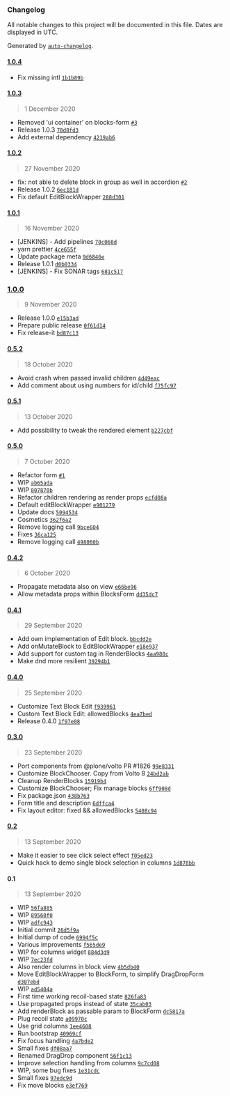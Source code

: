 ### Changelog

All notable changes to this project will be documented in this file. Dates are displayed in UTC.

Generated by [`auto-changelog`](https://github.com/CookPete/auto-changelog).

#### [1.0.4](https://github.com/eea/volto-blocks-form/compare/1.0.3...1.0.4)

- Fix missing intl [`1b1b89b`](https://github.com/eea/volto-blocks-form/commit/1b1b89baf72033d988ef22e945d9ac2e11e34562)

#### [1.0.3](https://github.com/eea/volto-blocks-form/compare/1.0.2...1.0.3)

> 1 December 2020

- Removed 'ui container' on blocks-form [`#3`](https://github.com/eea/volto-blocks-form/pull/3)
- Release 1.0.3 [`78d8fd3`](https://github.com/eea/volto-blocks-form/commit/78d8fd37b1548c26a921fc2059a67339ca059fa3)
- Add external dependency [`4219ab6`](https://github.com/eea/volto-blocks-form/commit/4219ab6b3c0ab296d09cb603635fd9960161104c)

#### [1.0.2](https://github.com/eea/volto-blocks-form/compare/1.0.1...1.0.2)

> 27 November 2020

- fix: not able to delete block in group as well in accordion [`#2`](https://github.com/eea/volto-blocks-form/pull/2)
- Release 1.0.2 [`6ec181d`](https://github.com/eea/volto-blocks-form/commit/6ec181da15d23fe8dbe9de18b59705664162193f)
- Fix default EditBlockWrapper [`288d301`](https://github.com/eea/volto-blocks-form/commit/288d3016097c6da5fdf553327f9d17fe895df70a)

#### [1.0.1](https://github.com/eea/volto-blocks-form/compare/1.0.0...1.0.1)

> 16 November 2020

- [JENKINS] - Add pipelines [`70c060d`](https://github.com/eea/volto-blocks-form/commit/70c060d0eef22ead97ea5a6b348dfdf9cf3ea843)
- yarn prettier [`4ce655f`](https://github.com/eea/volto-blocks-form/commit/4ce655f2fc75f063fb261b2183d98170826ead88)
- Update package meta [`9d6846e`](https://github.com/eea/volto-blocks-form/commit/9d6846e85f5b5d1e12c1bf60c4c7a0fdb47c06cc)
- Release 1.0.1 [`d0b0334`](https://github.com/eea/volto-blocks-form/commit/d0b03343475267aede2933316b579f28bad1c0e7)
- [JENKINS] - Fix SONAR tags [`681c517`](https://github.com/eea/volto-blocks-form/commit/681c51761e73e7ea4f8820676fcc0de14629099b)

### [1.0.0](https://github.com/eea/volto-blocks-form/compare/0.5.2...1.0.0)

> 9 November 2020

- Release 1.0.0 [`e15b3ad`](https://github.com/eea/volto-blocks-form/commit/e15b3adae29e4829d869446d4b6a218c450faa4b)
- Prepare public release [`0f61d14`](https://github.com/eea/volto-blocks-form/commit/0f61d14c15922e9e72b0ace3a31e594a5a36f6c6)
- Fix release-it [`bd87c13`](https://github.com/eea/volto-blocks-form/commit/bd87c13248816fe8ae014e34dc776cc8985523e9)

#### [0.5.2](https://github.com/eea/volto-blocks-form/compare/0.5.1...0.5.2)

> 18 October 2020

- Avoid crash when passed invalid children [`4d49eac`](https://github.com/eea/volto-blocks-form/commit/4d49eac227b095e53952059c0c6aa68d1c1a9d28)
- Add comment about using numbers for id/child [`f75fc97`](https://github.com/eea/volto-blocks-form/commit/f75fc97a7642d1d28dedcc2da7ea9d007114c8cd)

#### [0.5.1](https://github.com/eea/volto-blocks-form/compare/0.5.0...0.5.1)

> 13 October 2020

- Add possibility to tweak the rendered element [`b227cbf`](https://github.com/eea/volto-blocks-form/commit/b227cbfbd5e59eb7b96cee188cc03fe32494c718)

#### [0.5.0](https://github.com/eea/volto-blocks-form/compare/0.4.2...0.5.0)

> 7 October 2020

- Refactor form [`#1`](https://github.com/eea/volto-blocks-form/pull/1)
- WIP [`ab65ada`](https://github.com/eea/volto-blocks-form/commit/ab65adae33ccb8a99d43bd1fc012f5d40d80df55)
- WIP [`807870b`](https://github.com/eea/volto-blocks-form/commit/807870b2ddd5bbec5fc95f0d472b851b80664c04)
- Refactor children rendering as render props [`ecfd08a`](https://github.com/eea/volto-blocks-form/commit/ecfd08af4b5e5b443d6bd86c12f6a4d9327449ef)
- Default editBlockWrapper [`e901279`](https://github.com/eea/volto-blocks-form/commit/e901279a026434c7ab7d99c9db3653fe241af9c0)
- Update docs [`5094534`](https://github.com/eea/volto-blocks-form/commit/50945343f1fc55ecd1d530d0b8157efbf70bc0be)
- Cosmetics [`362f6a2`](https://github.com/eea/volto-blocks-form/commit/362f6a27fc2ee006b99c086025e0952ab55944d3)
- Remove logging call [`9bce604`](https://github.com/eea/volto-blocks-form/commit/9bce60426e4a0ac9a24aeda0244ae61ded6b0e3d)
- Fixes [`36ca125`](https://github.com/eea/volto-blocks-form/commit/36ca12515c0b865df95d00041fba2a53eb8f0caa)
- Remove logging call [`498060b`](https://github.com/eea/volto-blocks-form/commit/498060bd4ac78ca81938ea65ea5ab04ba19fd802)

#### [0.4.2](https://github.com/eea/volto-blocks-form/compare/0.4.1...0.4.2)

> 6 October 2020

- Propagate metadata also on view [`e66be96`](https://github.com/eea/volto-blocks-form/commit/e66be96f6c00aa9f947a697016494ac14bdaa6b1)
- Allow metadata props within BlocksForm [`dd35dc7`](https://github.com/eea/volto-blocks-form/commit/dd35dc7a8fd76452555e2246881194fb05d3deff)

#### [0.4.1](https://github.com/eea/volto-blocks-form/compare/0.4.0...0.4.1)

> 29 September 2020

- Add own implementation of Edit block. [`bbcdd2e`](https://github.com/eea/volto-blocks-form/commit/bbcdd2eabf824b3c2d36409915fe7afc0f75122e)
- Add onMutateBlock to EditBlockWrapper [`e18e937`](https://github.com/eea/volto-blocks-form/commit/e18e9376d0c24b658188ada319fdfb05d348bcb9)
- Add support for custom tag in RenderBlocks [`4aa988c`](https://github.com/eea/volto-blocks-form/commit/4aa988c0d65f2fa7a939e632fb02b95ed6b73e37)
- Make dnd more resilient [`39294b1`](https://github.com/eea/volto-blocks-form/commit/39294b1dd8a5606bcdc92b76309f365e9f2d88df)

#### [0.4.0](https://github.com/eea/volto-blocks-form/compare/0.3.0...0.4.0)

> 25 September 2020

- Customize Text Block Edit [`f939961`](https://github.com/eea/volto-blocks-form/commit/f939961779730d5502170517842b5e91c5970a14)
- Custom Text Block Edit: allowedBlocks [`4ea7bed`](https://github.com/eea/volto-blocks-form/commit/4ea7bed355e267374afc51f28881981d90990c68)
- Release 0.4.0 [`1f97e08`](https://github.com/eea/volto-blocks-form/commit/1f97e08adb4f6110514209c24c6c70808014d0c3)

#### [0.3.0](https://github.com/eea/volto-blocks-form/compare/0.2...0.3.0)

> 23 September 2020

- Port components from @plone/volto PR #1826 [`99e8331`](https://github.com/eea/volto-blocks-form/commit/99e8331e6de721ac0e500583ece5860129a9abce)
- Customize BlockChooser. Copy from Volto 8 [`24bd2ab`](https://github.com/eea/volto-blocks-form/commit/24bd2abf600835a28138bf4297b70fdc015ef5ed)
- Cleanup RenderBlocks [`15919b4`](https://github.com/eea/volto-blocks-form/commit/15919b4ed8c6734dd6afe67a5b751cfa726138ea)
- Customize BlockChooser; Fix manage blocks [`6ff908d`](https://github.com/eea/volto-blocks-form/commit/6ff908d1d1f4a3b6faaa67ae76803b3a8d08e0ef)
- Fix package.json [`438b763`](https://github.com/eea/volto-blocks-form/commit/438b763e913f3d76db33a34edf53d6c984631d7f)
- Form title and description [`6dffca4`](https://github.com/eea/volto-blocks-form/commit/6dffca4c33a9027371f485b36ed4aa58d699bffc)
- Fix layout editor: fixed && allowedBlocks [`5408c94`](https://github.com/eea/volto-blocks-form/commit/5408c9468e4c6fdedd43f775221fc9401d1b6fc4)

#### [0.2](https://github.com/eea/volto-blocks-form/compare/0.1...0.2)

> 13 September 2020

- Make it easier to see click select effect [`f05ed23`](https://github.com/eea/volto-blocks-form/commit/f05ed23fdc568f85c99771829383bb5bed572b90)
- Quick hack to demo single block selection in columns [`1d878bb`](https://github.com/eea/volto-blocks-form/commit/1d878bb6953cd1f6119423c6d9c59e99afdc89bb)

#### 0.1

> 13 September 2020

- WIP [`56fa885`](https://github.com/eea/volto-blocks-form/commit/56fa88598d367c38f293d3e27fbb641db987512a)
- WIP [`89560f0`](https://github.com/eea/volto-blocks-form/commit/89560f00e4cd1e89e4ca677b6c039e416796e208)
- WIP [`adfc943`](https://github.com/eea/volto-blocks-form/commit/adfc943b7d4a4f0902909b646aa6fc2881fa7aed)
- Initial commit [`26d5f9a`](https://github.com/eea/volto-blocks-form/commit/26d5f9a06bb9058391274931dbe07df093ad7bcb)
- Initial dump of code [`6994f5c`](https://github.com/eea/volto-blocks-form/commit/6994f5c9a67ebdd3a2313ad009a381c37133a971)
- Various improvements [`f565de9`](https://github.com/eea/volto-blocks-form/commit/f565de9a22116203fe7d74a7c6d3d2658eb42409)
- WIP for columns widget [`884d3d9`](https://github.com/eea/volto-blocks-form/commit/884d3d9fbb666062151a8aaf985ad9d1b69aaf55)
- WIP [`7ec23fd`](https://github.com/eea/volto-blocks-form/commit/7ec23fd420451eaabde234b59dc1113c1b4b4a95)
- Also render columns in block view [`4b5db40`](https://github.com/eea/volto-blocks-form/commit/4b5db40b7bc49308b4e2ae71564331ee940e569e)
- Move EditBlockWrapper to BlockForm, to simplify DragDropForm [`d387ebd`](https://github.com/eea/volto-blocks-form/commit/d387ebdeadd06b7f38f2caa19b171cb52ce0131f)
- WIP [`ad5404a`](https://github.com/eea/volto-blocks-form/commit/ad5404a5053b8798b08760ba92bf60bd2bed91fe)
- First time working recoil-based state [`826fa83`](https://github.com/eea/volto-blocks-form/commit/826fa83a9be7163872c113e0e2abd750c3ce1e34)
- Use propagated props instead of state [`35cab03`](https://github.com/eea/volto-blocks-form/commit/35cab031893c5a1de0cfee636ebed68645cde7a9)
- Add renderBlock as passable param to BlockForm [`dc5817a`](https://github.com/eea/volto-blocks-form/commit/dc5817ab27c8e56de3c6d6b62d2fb0b8f710062d)
- Plug recoil state [`a09970c`](https://github.com/eea/volto-blocks-form/commit/a09970c757f8f63b9a53430d402da44aeabfe34b)
- Use grid columns [`1ee4608`](https://github.com/eea/volto-blocks-form/commit/1ee4608da80f2d360398c0a8be77870943a2f43f)
- Run bootstrap [`40969cf`](https://github.com/eea/volto-blocks-form/commit/40969cfbf0fba398c22a59f6948da335936dd80d)
- Fix focus handling [`4a7bde2`](https://github.com/eea/volto-blocks-form/commit/4a7bde2b005b0a587348d2f5bb3dae06396ffdf3)
- Small fixes [`df08aa7`](https://github.com/eea/volto-blocks-form/commit/df08aa7ee562e09d36db53dbeb8b31f12aa3144d)
- Renamed DragDrop component [`56f1c13`](https://github.com/eea/volto-blocks-form/commit/56f1c1363aec4f0fa5563ba029f4cf49a29230cd)
- Improve selection handling from columns [`9c7cd08`](https://github.com/eea/volto-blocks-form/commit/9c7cd08dc0c56c1b2bdfbf620cabffa65d93a4c1)
- WIP, some bug fixes [`1e31cdc`](https://github.com/eea/volto-blocks-form/commit/1e31cdc7131dbbda4cd927088d582b40d8066941)
- Small fixes [`97edc9d`](https://github.com/eea/volto-blocks-form/commit/97edc9df657b0f20c56e0a1116f560fe6658f186)
- Fix move blocks [`e3ef769`](https://github.com/eea/volto-blocks-form/commit/e3ef7692d04ca5a31513e84e7b49e0b754632783)
